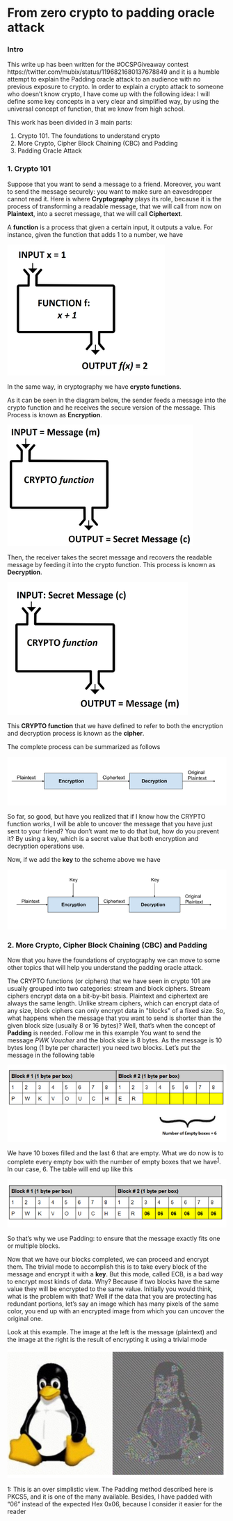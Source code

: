 <h1> From zero crypto to padding oracle attack </h1>

<h3>Intro </h3>
This write up has been written for the #OCSPGiveaway contest <link>https://twitter.com/mubix/status/1196821680137678849</link> 
and it is a humble attempt to explain the Padding oracle attack to an audience with no previous exposure to crypto.
In order to explain a crypto attack to someone who doesn’t know crypto, I have come up with the following idea:
I will define some key concepts in a very clear and simplified way, by using the universal concept of function, that we know from high school.

This work has been divided in 3 main parts:
<ol>
<li>Crypto 101. The foundations to understand crypto</li>
<li>More Crypto, Cipher Block Chaining (CBC) and Padding</li>
<li>Padding Oracle Attack</li>
</ol>

<h3>1. Crypto 101 </h3>

Suppose that you want to send a message to a friend. Moreover, you want to send the message securely: you want to make sure an eavesdropper cannot read it. Here is where <b>Cryptography</b> plays its role, because it is the process of transforming a readable message, that we will call from now on <b>Plaintext</b>, into a secret message, that we will call <b>Ciphertext</b>.

A <b>function</b> is a process that given a certain input, it outputs a value. For instance, given the function that adds 1 to a number, we have 

![](/images/1.png)

In the same way, in cryptography we have <b>crypto functions</b>.

As it can be seen in the diagram below, the sender feeds a message into the crypto function and he receives the secure version of the message. This Process is known as <b>Encryption</b>.

![](/images/2.png)

Then, the receiver takes the secret message and recovers the readable message by feeding it into the crypto function. This process is known as <b>Decryption</b>.

![](/images/3.png)

This <b>CRYPTO function</b> that we have defined to refer to both the encryption and decryption process is known as the <b>cipher</b>.

The complete process can be summarized as follows

![](/images/enc1.png)

So far, so good, but have you realized that if I know how the CRYPTO function works, I will be able to uncover the message that you have just sent to your friend? You don’t want me to do that but, how do you prevent it? By using a key, which is a secret value that both encryption and decryption operations use. 

Now, if we add the <b>key</b> to the scheme above we have

![](/images/enc2.png)


<h3>2. More Crypto, Cipher Block Chaining (CBC) and Padding </h3>

Now that you have the foundations of cryptography we can move to some other topics that will help you understand the padding oracle attack.

The CRYPTO functions (or ciphers) that we have seen in crypto 101 are usually grouped into two categories: stream and block ciphers. Stream ciphers encrypt data on a bit-by-bit basis. Plaintext and ciphertext are always the same length. Unlike stream ciphers, which can encrypt data of any size, block ciphers can only encrypt data in "blocks" of a fixed size. So, what happens when the message that you want to send is shorter than the given block size (usually 8 or 16 bytes)? Well, that’s when the concept of <b>Padding</b> is needed. Follow me in this example
You want to send the message <i>PWK Voucher</i> and the block size is 8 bytes. As the message is 10 bytes long (1 byte per character) you need two blocks. Let’s put the message in the following table

![](/images/table_1.png)

We have 10 boxes filled and the last 6 that are empty. What we do now is to complete every empty box with the number of empty boxes that we have<sup>[1](#myfootnote1)</sup>. In our case, 6. The table will end up like this

![](/images/table_2.png)

So that’s why we use Padding: to ensure that the message exactly fits one or multiple blocks.

Now that we have our blocks completed, we can proceed and encrypt them. The trivial mode to accomplish this is to take every block of the message and encrypt it with a <b>key</b>. But this mode, called ECB, is a bad way to encrypt most kinds of data. Why? Because if two blocks have the same value they will be encrypted to the same value.
Initially you would think, what is the problem with that? Well if the data that you are protecting has redundant portions, let’s say an image which has many pixels of the same color, you end up with an encrypted image from which you can uncover the original one. 

Look at this example. The image at the left is the message (plaintext) and the image at the right is the result of encrypting it using a trivial mode 

![](/images/encrypted_tux.png)


<a name="myfootnote1">1</a>: This is an over simplistic view. The Padding method described here is PKCS5, and it is one of the many available. Besides, I have padded with “06” instead of the expected Hex 0x06, because I consider it easier for the reader
